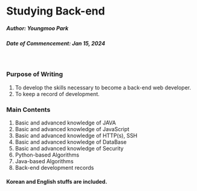 # Studying Back-end

##### Author: Youngmoo Park
##### Date of Commencement: Jan 15, 2024
<br/>

### Purpose of Writing
1. To develop the skills necessary to become a back-end web developer.
2. To keep a record of development.

### Main Contents
1. Basic and advanced knowledge of JAVA
2. Basic and advanced knowledge of JavaScript
3. Basic and advanced knowledge of HTTP(s), SSH
4. Basic and advanced knowledge of DataBase
5. Basic and advanced knowledge of Security
6. Python-based Algorithms
7. Java-based Algorithms
8. Back-end development records

#### Korean and English stuffs are included.
